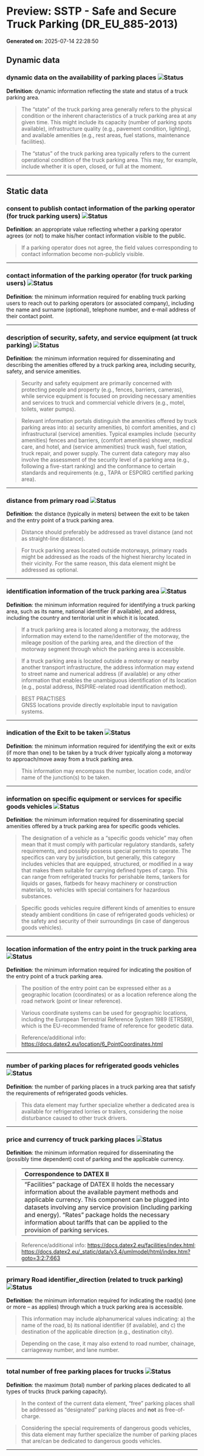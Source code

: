 # Preview: SSTP - Safe and Secure Truck Parking (DR_EU_885-2013)

**Generated on:** 2025-07-14 22:28:50

## Dynamic data

### dynamic data on the availability of parking places ![Status](https://img.shields.io/badge/status-finalised-2196f3)

**Definition**: dynamic information reflecting the state and status of a truck parking area.

>The “state” of the truck parking area generally refers to the physical condition or the inherent characteristics of a truck parking area at any given time. This might include its capacity (number of parking spots available), infrastructure quality (e.g., pavement condition, lighting), and available amenities (e.g., rest areas, fuel stations, maintenance facilities).

>The “status” of the truck parking area typically refers to the current operational condition of the truck parking area. This may, for example, include whether it is open, closed, or full at the moment.

---
## Static data

### consent to publish contact information of the parking operator (for truck parking users) ![Status](https://img.shields.io/badge/status-modified-673ab7)

**Definition**: an appropriate value reflecting whether a parking operator agrees (or not) to make his/her contact information visible to the public.

>If a parking operator does not agree, the field values corresponding to contact information become non-publicly visible.

---
### contact information of the parking operator (for truck parking users) ![Status](https://img.shields.io/badge/status-finalised-2196f3)

**Definition**: the minimum information required for enabling truck parking users to reach out to parking operators (or associated company), including the name and surname (optional), telephone number, and e-mail address of their contact point.

---
### description of security, safety, and service equipment (at truck parking) ![Status](https://img.shields.io/badge/status-finalised-2196f3)

**Definition**: the minimum information required for disseminating and describing the amenities offered by a truck parking area, including security, safety, and service amenities.

>Security and safety equipment are primarily concerned with protecting people and property (e.g., fences, barriers, cameras), while service equipment is focused on providing necessary amenities and services to truck and commercial vehicle drivers (e.g., motel, toilets, water pumps).

>Relevant information portals distinguish the amenities offered by truck parking areas into: a) security amenities, b) comfort amenities, and c) infrastructural (service) amenities. Typical examples include (security amenities) fences and barriers, (comfort amenities) shower, medical care, and hotel, and (service ammenities) truck wash, fuel station, truck repair, and power supply. The current data category may also involve the assessment of the security level of a parking area (e.g., following a five-start ranking) and the conformance to certain standards and requirements (e.g., TAPA or ESPORG certified parking area).

---
### distance from primary road ![Status](https://img.shields.io/badge/status-finalised-2196f3)

**Definition**: the distance (typically in meters) between the exit to be taken and the entry point of a truck parking area.

>Distance should preferably be addressed as travel distance (and not as straight-line distance).

>For truck parking areas located outside motorways, primary roads might be addressed as the roads of the highest hierarchy located in their vicinity. For the same reason, this data element might be addressed as optional.

---
### identification information of the truck parking area ![Status](https://img.shields.io/badge/status-finalised-2196f3)

**Definition**: the minimum information required for identifying a truck parking area, such as its name, national identifier (if available), and address, including the country and territorial unit in which it is located.

>If a truck parking area is located along a motorway, the address information may extend to the name/identifier of the motorway, the mileage position of the parking area, and the direction of the motorway segment through which the parking area is accessible.

>If a truck parking area is located outside a motorway or nearby another transport infrastructure, the address information may extend to street name and numerical address (if available) or any other information that enables the unambiguous identification of its location (e.g., postal address, INSPIRE-related road identification method).

>BEST PRACTISES\
GNSS locations provide directly exploitable input to navigation systems.

---
### indication of the Exit to be taken ![Status](https://img.shields.io/badge/status-finalised-2196f3)

**Definition**: the minimum information required for identifying the exit or exits (if more than one) to be taken by a truck driver typically along a motorway to approach/move away from a truck parking area.

>This information may encompass the number, location code, and/or name of the junction(s) to be taken.

---
### information on specific equipment or services for specific goods vehicles ![Status](https://img.shields.io/badge/status-finalised-2196f3)

**Definition**: the minimum information required for disseminating special amenities offered by a truck parking area for specific goods vehicles.

>The designation of a vehicle as a “specific goods vehicle” may often mean that it must comply with particular regulatory standards, safety requirements, and possibly possess special permits to operate. The specifics can vary by jurisdiction, but generally, this category includes vehicles that are equipped, structured, or modified in a way that makes them suitable for carrying defined types of cargo. This can range from refrigerated trucks for perishable items, tankers for liquids or gases, flatbeds for heavy machinery or construction materials, to vehicles with special containers for hazardous substances.

>Specific goods vehicles require different kinds of amenities to ensure steady ambient conditions (in case of refrigerated goods vehicles) or the safety and security of their surroundings (in case of dangerous goods vehicles).

---
### location information of the entry point in the truck parking area ![Status](https://img.shields.io/badge/status-finalised-2196f3)

**Definition**: the minimum information required for indicating the position of the entry point of a truck parking area.

>The position of the entry point can be expressed either as a geographic location (coordinates) or as a location reference along the road network (point or linear reference).

>Various coordinate systems can be used for geographic locations, including the European Terrestrial Reference System 1989 (ETRS89), which is the EU-recommended frame of reference for geodetic data.

>Reference/additional info: https://docs.datex2.eu/location/6_PointCoordinates.html

---
### number of parking places for refrigerated  goods vehicles ![Status](https://img.shields.io/badge/status-finalised-2196f3)

**Definition**: the number of parking places in a truck parking area that satisfy the requirements of refrigerated goods vehicles.

>This data element may further specialize whether a dedicated area is available for refrigerated lorries or trailers, considering the noise disturbance caused to other truck drivers.

---
### price and currency of truck parking places ![Status](https://img.shields.io/badge/status-finalised-2196f3)

**Definition**: the minimum information required for disseminating the (possibly time dependent) cost of parking and the applicable currency.

>|Correspondence to DATEX II|
>|:-------------------|
>| “Facilities” package of DATEX II holds the necessary information about the available payment methods and applicable currency. This component can be plugged into datasets involving any service provision (including parking and energy). “Rates” package holds the necessary information about tariffs that can be applied to the provision of parking services.         |

>Reference/additional info: https://docs.datex2.eu/facilities/index.html; https://docs.datex2.eu/_static/data/v3.4/umlmodel/html/index.htm?goto=3:2:7:663

---
### primary Road identifier_direction (related to truck parking) ![Status](https://img.shields.io/badge/status-modified-673ab7)

**Definition**: the minimum information required for indicating the road(s) (one or more – as applies) through which a truck parking area is accessible.

>This information may include alphanumerical values indicating: 
	a) the name of the road, 
	b) its national identifier (if available), and 
	c) the destination of the applicable direction (e.g., destination city).

> Depending on the case, it may also extend to road number, chainage, carriageway number, and lane number.

---
### total number of free parking places for trucks ![Status](https://img.shields.io/badge/status-finalised-2196f3)

**Definition**: the maximum (total) number of parking places dedicated to all types of trucks (truck parking capacity).

>In the context of the current data element, “free” parking places shall be addressed as “designated” parking places and **not** as free-of-charge.

>Considering the special requirements of dangerous goods vehicles, this data element may further specialize the number of parking places that are/can be dedicated to dangerous goods vehicles.

---
